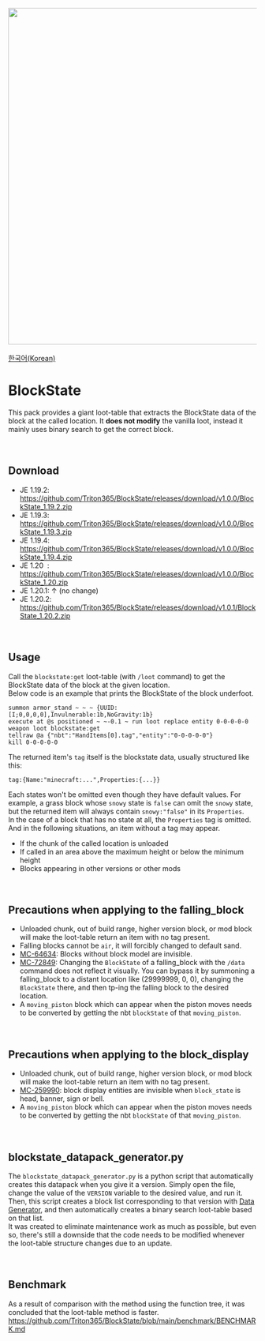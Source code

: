 <img src="https://user-images.githubusercontent.com/93764565/224527804-182f2369-8739-428b-8d2c-56ed234983e0.gif" width="682"><br>
<br>
[한국어(Korean)](https://github.com/Triton365/BlockState/blob/main/README_KR.md)<br>

# BlockState
This pack provides a giant loot-table that extracts the BlockState data of the block at the called location. It **does not modify** the vanilla loot, instead it mainly uses binary search to get the correct block.<br>
<br><br>

## Download
- JE 1.19.2: <https://github.com/Triton365/BlockState/releases/download/v1.0.0/BlockState_1.19.2.zip>
- JE 1.19.3: <https://github.com/Triton365/BlockState/releases/download/v1.0.0/BlockState_1.19.3.zip>
- JE 1.19.4: <https://github.com/Triton365/BlockState/releases/download/v1.0.0/BlockState_1.19.4.zip>
- JE 1.20&nbsp;&nbsp;: <https://github.com/Triton365/BlockState/releases/download/v1.0.0/BlockState_1.20.zip>
- JE 1.20.1: ↑ (no change)
- JE 1.20.2: <https://github.com/Triton365/BlockState/releases/download/v1.0.1/BlockState_1.20.2.zip>
<br><br><br>

## Usage
Call the `blockstate:get` loot-table (with `/loot` command) to get the BlockState data of the block at the given location.<br>
Below code is an example that prints the BlockState of the block underfoot.<br>
```mcfunction
summon armor_stand ~ ~ ~ {UUID:[I;0,0,0,0],Invulnerable:1b,NoGravity:1b}
execute at @s positioned ~ ~-0.1 ~ run loot replace entity 0-0-0-0-0 weapon loot blockstate:get
tellraw @a {"nbt":"HandItems[0].tag","entity":"0-0-0-0-0"}
kill 0-0-0-0-0
```
The returned item's `tag` itself is the blockstate data, usually structured like this:<br>
```
tag:{Name:"minecraft:...",Properties:{...}}
```
Each states won't be omitted even though they have default values. For example, a grass block whose `snowy` state is `false` can omit the `snowy` state, but the returned item will always contain `snowy:"false"` in its `Properties`.<br>
In the case of a block that has no state at all, the `Properties` tag is omitted. And in the following situations, an item without a tag may appear.
- If the chunk of the called location is unloaded
- If called in an area above the maximum height or below the minimum height
- Blocks appearing in other versions or other mods
<br><br><br>

## Precautions when applying to the falling_block
- Unloaded chunk, out of build range, higher version block, or mod block will make the loot-table return an item with no tag present.
- Falling blocks cannot be `air`, it will forcibly changed to default sand.
- [MC-64634](https://bugs.mojang.com/browse/MC-64634): Blocks without block model are invisible.
- [MC-72849](https://bugs.mojang.com/browse/MC-72849): Changing the `BlockState` of a falling_block with the `/data` command does not reflect it visually. You can bypass it by summoning a falling_block to a distant location like (29999999, 0, 0), changing the `BlockState` there, and then tp-ing the falling block to the desired location.
- A `moving_piston` block which can appear when the piston moves needs to be converted by getting the nbt `blockState` of that `moving_piston`.
<br><br><br>

## Precautions when applying to the block_display
- Unloaded chunk, out of build range, higher version block, or mod block will make the loot-table return an item with no tag present.
- [MC-259990](https://bugs.mojang.com/browse/MC-259990): block display entities are invisible when `block_state` is head, banner, sign or bell.
- A `moving_piston` block which can appear when the piston moves needs to be converted by getting the nbt `blockState` of that `moving_piston`.
<br><br><br>

## blockstate_datapack_generator.py
The `blockstate_datapack_generator.py` is a python script that automatically creates this datapack when you give it a version. Simply open the file, change the value of the `VERSION` variable to the desired value, and run it. Then, this script creates a block list corresponding to that version with [Data Generator](https://minecraft.fandom.com/wiki/Tutorials/Running_the_data_generator), and then automatically creates a binary search loot-table based on that list.<br>
It was created to eliminate maintenance work as much as possible, but even so, there's still a downside that the code needs to be modified whenever the loot-table structure changes due to an update.<br>
<br><br>

## Benchmark
As a result of comparison with the method using the function tree, it was concluded that the loot-table method is faster.<br>
<https://github.com/Triton365/BlockState/blob/main/benchmark/BENCHMARK.md><br>
<br><br>
